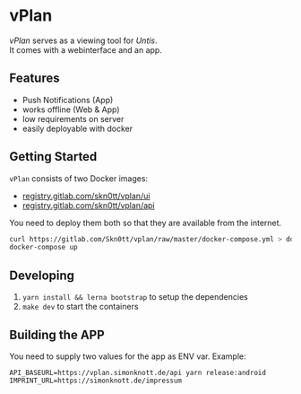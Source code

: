 # vPlan

_vPlan_ serves as a viewing tool for _Untis_.  
It comes with a webinterface and an app.

## Features

* Push Notifications (App)
* works offline (Web & App)
* low requirements on server
* easily deployable with docker

## Getting Started

`vPlan` consists of two Docker images:

* [registry.gitlab.com/skn0tt/vplan/ui](https://gitlab.com/Skn0tt/vplan/container_registry)
* [registry.gitlab.com/skn0tt/vplan/api](https://gitlab.com/Skn0tt/vplan/container_registry)

You need to deploy them both so that they are available from the internet.

```sh
curl https://gitlab.com/Skn0tt/vplan/raw/master/docker-compose.yml > docker-compose.yml
docker-compose up
```

## Developing

1.  `yarn install && lerna bootstrap` to setup the dependencies
2.  `make dev` to start the containers

## Building the APP

You need to supply two values for the app as ENV var.
Example:

```
API_BASEURL=https://vplan.simonknott.de/api yarn release:android
IMPRINT_URL=https://simonknott.de/impressum
```
